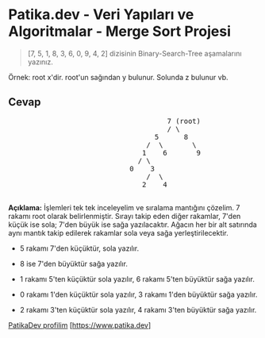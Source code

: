 # Patika.dev - Veri Yapıları ve Algoritmalar - Merge Sort Projesi
>[7, 5, 1, 8, 3, 6, 0, 9, 4, 2] dizisinin Binary-Search-Tree aşamalarını yazınız.

Örnek: root x'dir. root'un sağından y bulunur. Solunda z bulunur vb.

## Cevap
<pre>                                      7 (root)
                                      / \
                                   5      8
                                 /  \       \
                                1    6       9
                               / \
                             0    3  
                                 /  \       
                                2    4

</pre>

**Açıklama:** İşlemleri tek tek inceleyelim ve sıralama mantığını çözelim.
7 rakamı root olarak belirlenmiştir. Sırayı takip eden diğer rakamlar, 7'den küçük ise sola; 7'den büyük ise sağa yazılacaktır. Ağacın her bir alt satırında aynı mantık takip edilerek rakamlar sola veya sağa yerleştirilecektir.

* 5 rakamı 7'den küçüktür, sola yazılır.
* 8 ise 7'den büyüktür sağa yazılır.

* 1 rakamı 5'ten küçüktür sola yazılır, 6 rakamı 5'ten büyüktür sağa yazılır.
* 0 rakamı 1'den küçüktür sola yazılır, 3 rakamı 1'den büyüktür sağa yazılır.
* 2 rakamı 3'ten küçüktür sola yazılır, 4 rakamı 3'ten büyüktür sağa yazılır.






[PatikaDev profilim](https://app.patika.dev/fatihsakar)
[https://www.patika.dev]